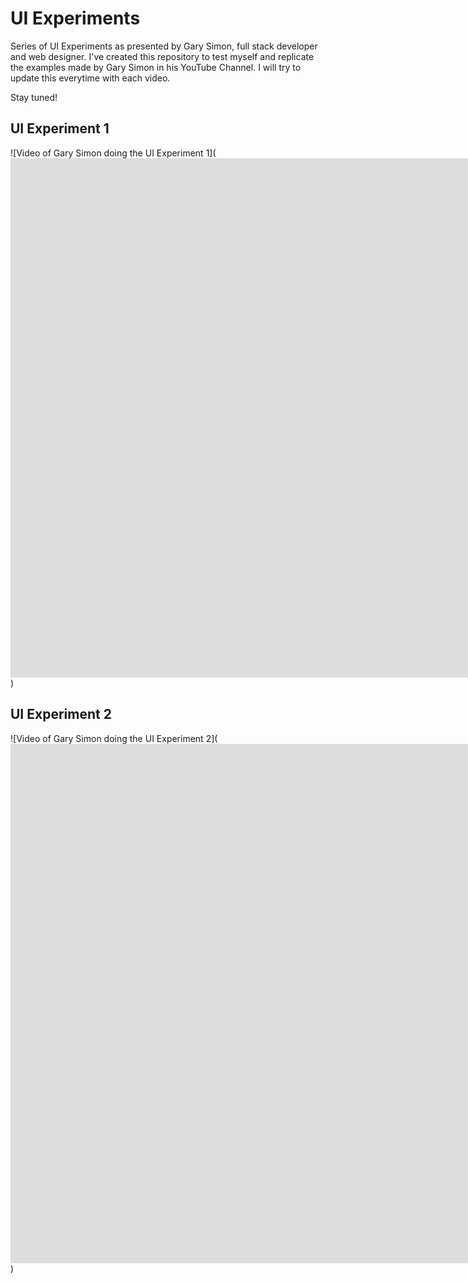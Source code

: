 # UI Experiments
Series of UI Experiments as presented by Gary Simon, full stack developer and web designer.
I've created this repository to test myself and replicate the examples made by Gary Simon in his YouTube Channel.
I will try to update this everytime with each video.

Stay tuned!

## UI Experiment 1
![Video of Gary Simon doing the UI Experiment 1](<iframe width="1920" height="831" src="https://www.youtube.com/embed/a821gLAdLAU" frameborder="0" allow="accelerometer; autoplay; clipboard-write; encrypted-media; gyroscope; picture-in-picture" allowfullscreen></iframe>)

## UI Experiment 2
![Video of Gary Simon doing the UI Experiment 2](<iframe width="1920" height="831" src="https://www.youtube.com/embed/n4_s0DpiHjQ" frameborder="0" allow="accelerometer; autoplay; clipboard-write; encrypted-media; gyroscope; picture-in-picture" allowfullscreen></iframe>)
